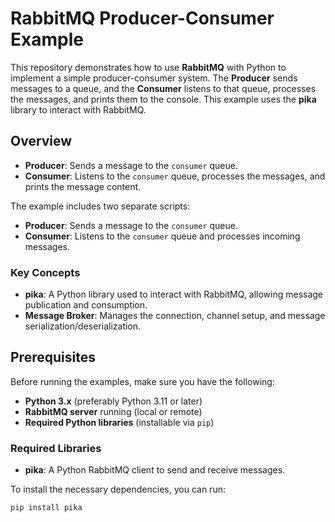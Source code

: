 # RabbitMQ Producer-Consumer Example

This repository demonstrates how to use **RabbitMQ** with Python to implement a simple producer-consumer system. The **Producer** sends messages to a queue, and the **Consumer** listens to that queue, processes the messages, and prints them to the console. This example uses the **pika** library to interact with RabbitMQ.

## Overview

- **Producer**: Sends a message to the `consumer` queue.
- **Consumer**: Listens to the `consumer` queue, processes the messages, and prints the message content.

The example includes two separate scripts:
- **Producer**: Sends a message to the `consumer` queue.
- **Consumer**: Listens to the `consumer` queue and processes incoming messages.

### Key Concepts

- **pika**: A Python library used to interact with RabbitMQ, allowing message publication and consumption.
- **Message Broker**: Manages the connection, channel setup, and message serialization/deserialization.

## Prerequisites

Before running the examples, make sure you have the following:

- **Python 3.x** (preferably Python 3.11 or later)
- **RabbitMQ server** running (local or remote)
- **Required Python libraries** (installable via `pip`)

### Required Libraries

- **pika**: A Python RabbitMQ client to send and receive messages.

To install the necessary dependencies, you can run:

```bash
pip install pika
